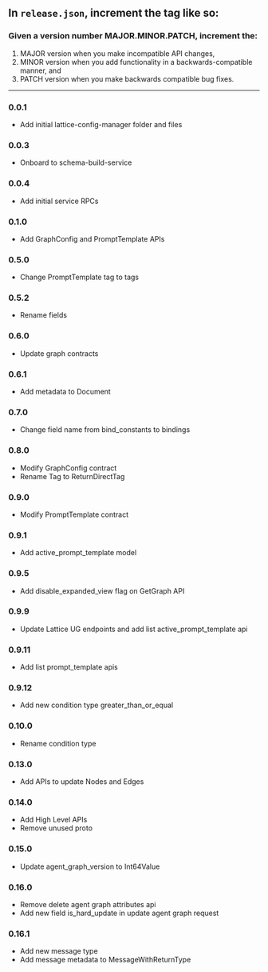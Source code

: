 ## In `release.json`, increment the tag like so:

### Given a version number MAJOR.MINOR.PATCH, increment the:

1. MAJOR version when you make incompatible API changes,
2. MINOR version when you add functionality in a backwards-compatible manner, and
3. PATCH version when you make backwards compatible bug fixes.

---

### 0.0.1
- Add initial lattice-config-manager folder and files

### 0.0.3
- Onboard to schema-build-service

### 0.0.4
- Add initial service RPCs

### 0.1.0
- Add GraphConfig and PromptTemplate APIs

### 0.5.0
- Change PromptTemplate tag to tags

### 0.5.2
- Rename fields

### 0.6.0
- Update graph contracts

### 0.6.1
- Add metadata to Document

### 0.7.0
- Change field name from bind_constants to bindings

### 0.8.0
- Modify GraphConfig contract
- Rename Tag to ReturnDirectTag

### 0.9.0
- Modify PromptTemplate contract

### 0.9.1
- Add active_prompt_template model

### 0.9.5
- Add disable_expanded_view flag on GetGraph API

### 0.9.9
- Update Lattice UG endpoints and add list active_prompt_template api

### 0.9.11
- Add list prompt_template apis

### 0.9.12
- Add new condition type greater_than_or_equal

### 0.10.0
- Rename condition type

### 0.13.0
- Add APIs to update Nodes and Edges

### 0.14.0
- Add High Level APIs
- Remove unused proto

### 0.15.0
- Update agent_graph_version to Int64Value

### 0.16.0
- Remove delete agent graph attributes api
- Add new field is_hard_update in update agent graph request

### 0.16.1
- Add new message type
- Add message metadata to MessageWithReturnType
